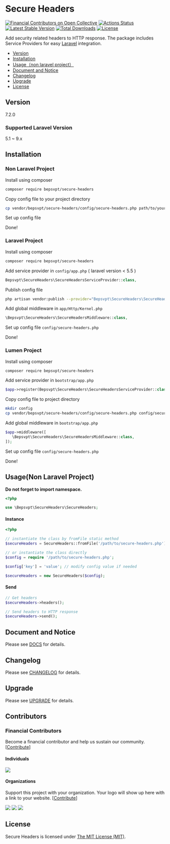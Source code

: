 # Secure Headers

[![Financial Contributors on Open Collective](https://opencollective.com/secure-headers/all/badge.svg?label=financial+contributors)](https://opencollective.com/secure-headers)
[![Actions Status](https://github.com/BePsvPT/secure-headers/workflows/Laravel/badge.svg)](https://github.com/BePsvPT/secure-headers/actions)
[![Latest Stable Version](https://poser.pugx.org/bepsvpt/secure-headers/v/stable)](https://packagist.org/packages/bepsvpt/secure-headers)
[![Total Downloads](https://poser.pugx.org/bepsvpt/secure-headers/downloads)](https://packagist.org/packages/bepsvpt/secure-headers)
[![License](https://poser.pugx.org/bepsvpt/secure-headers/license)](https://packagist.org/packages/bepsvpt/secure-headers)

Add security related headers to HTTP response. The package includes Service Providers for easy [Laravel](https://laravel.com) integration.

- [Version](#version)
- [Installation](#installation)
- [Usage（non laravel project）](#usagenon-laravel-project)
- [Document and Notice](#document-and-notice)
- [Changelog](#changelog)
- [Upgrade](#upgrade)
- [License](#license)

## Version

7.2.0

### Supported Laravel Version

5.1 ~ 9.x

## Installation

### Non Laravel Project

Install using composer

```sh
composer require bepsvpt/secure-headers
```

Copy config file to your project directory

```sh
cp vendor/bepsvpt/secure-headers/config/secure-headers.php path/to/your/project/directory
```

Set up config file

Done!

### Laravel Project

Install using composer

```sh
composer require bepsvpt/secure-headers
```

Add service provider in `config/app.php` ( laravel version < 5.5 )

```php
Bepsvpt\SecureHeaders\SecureHeadersServiceProvider::class,
```

Publish config file

```sh
php artisan vendor:publish --provider="Bepsvpt\SecureHeaders\SecureHeadersServiceProvider"
```

Add global middleware in `app/Http/Kernel.php`

```php
\Bepsvpt\SecureHeaders\SecureHeadersMiddleware::class,
```

Set up config file `config/secure-headers.php`

Done!

### Lumen Project

Install using composer

```sh
composer require bepsvpt/secure-headers
```

Add service provider in `bootstrap/app.php`

```php
$app->register(Bepsvpt\SecureHeaders\SecureHeadersServiceProvider::class);
```

Copy config file to project directory

```sh
mkdir config
cp vendor/bepsvpt/secure-headers/config/secure-headers.php config/secure-headers.php
```

Add global middleware in `bootstrap/app.php`

```php
$app->middleware([
   \Bepsvpt\SecureHeaders\SecureHeadersMiddleware::class,
]);
```

Set up config file `config/secure-headers.php`

Done!


## Usage(Non Laravel Project)

**Do not forget to import namespace.**

```php
<?php

use \Bepsvpt\SecureHeaders\SecureHeaders;
```

#### Instance

```php
<?php

// instantiate the class by fromFile static method
$secureHeaders = SecureHeaders::fromFile('/path/to/secure-headers.php');

// or instantiate the class directly
$config = require '/path/to/secure-headers.php';

$config['key'] = 'value'; // modify config value if needed

$secureHeaders = new SecureHeaders($config);
```

#### Send
```php
// Get headers
$secureHeaders->headers();

// Send headers to HTTP response
$secureHeaders->send();
```

## Document and Notice

Please see [DOCS](DOCS.md) for details.

## Changelog

Please see [CHANGELOG](CHANGELOG.md) for details.

## Upgrade

Please see [UPGRADE](UPGRADE.md) for details.

## Contributors

### Financial Contributors

Become a financial contributor and help us sustain our community. [[Contribute](https://opencollective.com/secure-headers/contribute)]

#### Individuals

<a href="https://opencollective.com/secure-headers"><img src="https://opencollective.com/secure-headers/individuals.svg?width=890"></a>

#### Organizations

Support this project with your organization. Your logo will show up here with a link to your website. [[Contribute](https://opencollective.com/secure-headers/contribute)]

<a href="https://opencollective.com/secure-headers/organization/0/website"><img src="https://opencollective.com/secure-headers/organization/0/avatar.svg"></a>
<a href="https://opencollective.com/secure-headers/organization/1/website"><img src="https://opencollective.com/secure-headers/organization/1/avatar.svg"></a>
<a href="https://opencollective.com/secure-headers/organization/2/website"><img src="https://opencollective.com/secure-headers/organization/2/avatar.svg"></a>

## License

Secure Headers is licensed under [The MIT License (MIT)](LICENSE).
